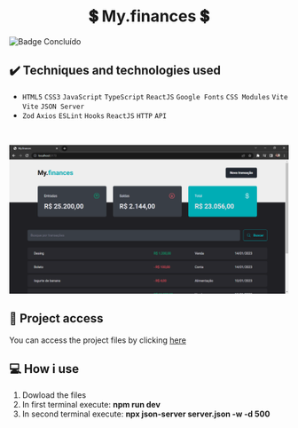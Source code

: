 <h1 align="center">💲 My.finances 💲</h1>
 
 ![Badge Concluído](https://camo.githubusercontent.com/459f141bd5e24c179a0e2dd49691e290ed5c5d4b4cb97767daee7cfaf6e31121/687474703a2f2f696d672e736869656c64732e696f2f7374617469632f76313f6c6162656c3d535441545553266d6573736167653d434f4e434c5549444f26636f6c6f723d475245454e267374796c653d666f722d7468652d6261646765)
 
 ## ✔️ Techniques and technologies used

- ``HTML5`` ``CSS3`` ``JavaScript`` ``TypeScript`` ``ReactJS`` ``Google Fonts`` ``CSS Modules`` ``Vite`` ``Vite`` ``JSON Server``
- ``Zod`` ``Axios`` ``ESLint`` ``Hooks`` ``ReactJS`` ``HTTP`` ``API``


<br>

<p align="center">
 <img src="images/my.finances.png" width="550" alt="Image project">
</p>

## 📁 Project access
You can access the project files by clicking [here](https://github.com/Coastony/my_finances)

## 💻 How i use

<ol>
 <li>Dowload the files</li>
 <li>In first terminal execute: <strong>npm run dev</strong></li>
 <li>In second terminal execute: <strong>npx json-server server.json -w -d 500</strong></li>
</ol>

